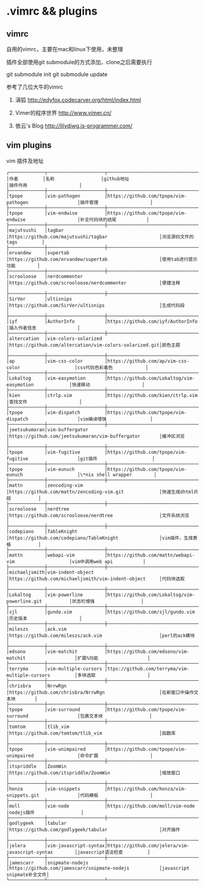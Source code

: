 .vimrc && plugins
======

vimrc
-----

自用的vimrc，主要在mac和linux下使用，未整理

插件全部使用git submodule的方式添加，clone之后需要执行

  git submodule init
  git submodule update

参考了几位大牛的vimrc

1. 滇狐 http://edyfox.codecarver.org/html/index.html

2. Vimer的程序世界 http://www.vimer.cn/

3. 依云's Blog http://lilydjwg.is-programmer.com/

vim plugins
------

vim 插件及地址

    ┌─────────────┬─────────────────────┬───────────────────────────────────────────────────────┬───────────────────────────┐
    │作者         │名称                 │github地址                                             │插件作用                   │
    ├─────────────┼─────────────────────┼───────────────────────────────────────────────────────┼───────────────────────────┤
    │tpope        │vim-pathogen         │https://github.com/tpope/vim-pathogen                  │插件管理                   │
    ├─────────────┼─────────────────────┼───────────────────────────────────────────────────────┼───────────────────────────┤
    │tpope        │vim-endwise          │https://github.com/tpope/vim-endwise                   │补全代码块的结尾           │
    ├─────────────┼─────────────────────┼───────────────────────────────────────────────────────┼───────────────────────────┤
    │majutsushi   │tagbar               │https://github.com/majutsushi/tagbar                   │浏览源码文件的tags         │
    ├─────────────┼─────────────────────┼───────────────────────────────────────────────────────┼───────────────────────────┤
    │ervandew     │supertab             │https://github.com/ervandew/supertab                   │使用tab进行提示功能        │
    ├─────────────┼─────────────────────┼───────────────────────────────────────────────────────┼───────────────────────────┤
    │scrooloose   │nerdcommenter        │https://github.com/scrooloose/nerdcommenter            │便捷注释                   │
    ├─────────────┼─────────────────────┼───────────────────────────────────────────────────────┼───────────────────────────┤
    │SirVer       │ultisnips            │https://github.com/SirVer/ultisnips                    │生成代码段                 │
    ├─────────────┼─────────────────────┼───────────────────────────────────────────────────────┼───────────────────────────┤
    │iyf          │AuthorInfo           │https://github.com/iyf/AuthorInfo                      │插入作者信息               │
    ├─────────────┼─────────────────────┼───────────────────────────────────────────────────────┼───────────────────────────┤
    │altercation  │vim-colors-solarized │https://github.com/altercation/vim-colors-solarized.git│颜色主题                   │
    ├─────────────┼─────────────────────┼───────────────────────────────────────────────────────┼───────────────────────────┤
    │ap           │vim-css-color        │https://github.com/ap/vim-css-color                    │css代码色彩着色            │
    ├─────────────┼─────────────────────┼───────────────────────────────────────────────────────┼───────────────────────────┤
    │Lokaltog     │vim-easymotion       │https://github.com/Lokaltog/vim-easymotion             │快速移动                   │
    ├─────────────┼─────────────────────┼───────────────────────────────────────────────────────┼───────────────────────────┤
    │kien         │ctrlp.vim            │https://github.com/kien/ctrlp.vim                      │查找文件                   │
    ├─────────────┼─────────────────────┼───────────────────────────────────────────────────────┼───────────────────────────┤
    │tpope        │vim-dispatch         │https://github.com/tpope/vim-dispatch                  │vim编译增强                │
    ├─────────────┼─────────────────────┼───────────────────────────────────────────────────────┼───────────────────────────┤
    │jeetsukumaran│vim-buffergator      │https://github.com/jeetsukumaran/vim-buffergator       │缓冲区浏览                 │
    ├─────────────┼─────────────────────┼───────────────────────────────────────────────────────┼───────────────────────────┤
    │tpope        │vim-fugitive         │https://github.com/tpope/vim-fugitive                  │git插件                    │
    ├─────────────┼─────────────────────┼───────────────────────────────────────────────────────┼───────────────────────────┤
    │tpope        │vim-eunuch           │https://github.com/tpope/vim-eunuch                    │\*nix shell wrapper        │
    ├─────────────┼─────────────────────┼───────────────────────────────────────────────────────┼───────────────────────────┤
    │mattn        │zencoding-vim        │https://github.com/mattn/zencoding-vim.git             │快速生成dhtml片段          │
    ├─────────────┼─────────────────────┼───────────────────────────────────────────────────────┼───────────────────────────┤
    │scrooloose   │nerdtree             │https://github.com/scrooloose/nerdtree                 │文件系统浏览               │
    ├─────────────┼─────────────────────┼───────────────────────────────────────────────────────┼───────────────────────────┤
    │codepiano    │TableKnight          │https://github.com/codepiano/TableKnight               │vim插件，生成表格          │
    ├─────────────┼─────────────────────┼───────────────────────────────────────────────────────┼───────────────────────────┤
    │mattn        │webapi-vim           │https://github.com/mattn/webapi-vim                    │vim中调用web api           │
    ├─────────────┼─────────────────────┼───────────────────────────────────────────────────────┼───────────────────────────┤
    │michaeljsmith│vim-indent-object    │https://github.com/michaeljsmith/vim-indent-object     │代码块选取                 │
    ├─────────────┼─────────────────────┼───────────────────────────────────────────────────────┼───────────────────────────┤
    │Lokaltog     │vim-powerline        │https://github.com/Lokaltog/vim-powerline.git          │状态栏增强                 │
    ├─────────────┼─────────────────────┼───────────────────────────────────────────────────────┼───────────────────────────┤
    │sjl          │gundo.vim            │https://github.com/sjl/gundo.vim                       │历史版本                   │
    ├─────────────┼─────────────────────┼───────────────────────────────────────────────────────┼───────────────────────────┤
    │mileszs      │ack.vim              │https://github.com/mileszs/ack.vim                     │perl的ack模块              │
    ├─────────────┼─────────────────────┼───────────────────────────────────────────────────────┼───────────────────────────┤
    │edsono       │vim-matchit          │https://github.com/edsono/vim-matchit                  │扩展%功能                  │
    ├─────────────┼─────────────────────┼───────────────────────────────────────────────────────┼───────────────────────────┤
    │terryma      │vim-multiple-cursors │ttps://github.com/terryma/vim-multiple-cursors         │多块选取                   │
    ├─────────────┼─────────────────────┼───────────────────────────────────────────────────────┼───────────────────────────┤
    │chrisbra     │NrrwRgn              │https://github.com/chrisbra/NrrwRgn                    │在新窗口中操作文本块       │
    ├─────────────┼─────────────────────┼───────────────────────────────────────────────────────┼───────────────────────────┤
    │tpope        │vim-surround         │https://github.com/tpope/vim-surround                  │包裹文本块                 │
    ├─────────────┼─────────────────────┼───────────────────────────────────────────────────────┼───────────────────────────┤
    │tomtom       │tlib_vim             │https://github.com/tomtom/tlib_vim                     │函数库                     │
    ├─────────────┼─────────────────────┼───────────────────────────────────────────────────────┼───────────────────────────┤
    │tpope        │vim-unimpaired       │https://github.com/tpope/vim-unimpaired                │命令扩展                   │
    ├─────────────┼─────────────────────┼───────────────────────────────────────────────────────┼───────────────────────────┤
    │itspriddle   │ZoomWin              │https://github.com/itspriddle/ZoomWin                  │缩放窗口                   │
    ├─────────────┼─────────────────────┼───────────────────────────────────────────────────────┼───────────────────────────┤
    │honza        │vim-snippets         │https://github.com/honza/vim-snippets.git              │代码模板                   │
    ├─────────────┼─────────────────────┼───────────────────────────────────────────────────────┼───────────────────────────┤
    │moll         │vim-node             │https://github.com/moll/vim-node                       │nodejs插件                 │
    ├─────────────┼─────────────────────┼───────────────────────────────────────────────────────┼───────────────────────────┤
    │godlygeek    │tabular              │https://github.com/godlygeek/tabular                   │对齐插件                   │
    ├─────────────┼─────────────────────┼───────────────────────────────────────────────────────┼───────────────────────────┤
    │jelera       │vim-javascript-syntax│https://github.com/jelera/vim-javascript-syntax        │javascript语法检查         │
    ├─────────────┼─────────────────────┼───────────────────────────────────────────────────────┼───────────────────────────┤
    │jamescarr    │snipmate-nodejs      │https://github.com/jamescarr/snipmate-nodejs           │javascript snipmate补全文件│
    └─────────────┴─────────────────────┴───────────────────────────────────────────────────────┴───────────────────────────┘
